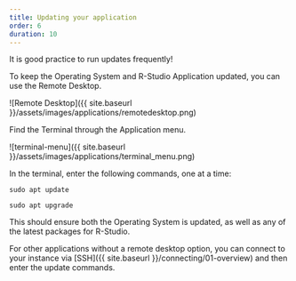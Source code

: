 ```yaml
---
title: Updating your application
order: 6
duration: 10
---
```


It is good practice to run updates frequently!

To keep the Operating System and R-Studio Application updated, you can use the Remote Desktop.

![Remote Desktop]({{ site.baseurl }}/assets/images/applications/remotedesktop.png)

Find the Terminal through the Application menu.

![terminal-menu]({{ site.baseurl }}/assets/images/applications/terminal_menu.png)

In the terminal, enter the following commands, one at a time:

```
sudo apt update
```
```
sudo apt upgrade
```

This should ensure both the Operating System is updated, as well as any of the latest packages for R-Studio.

For other applications without a remote desktop option, you can connect to your instance via [SSH]({{ site.baseurl }}/connecting/01-overview) and then enter the update commands.